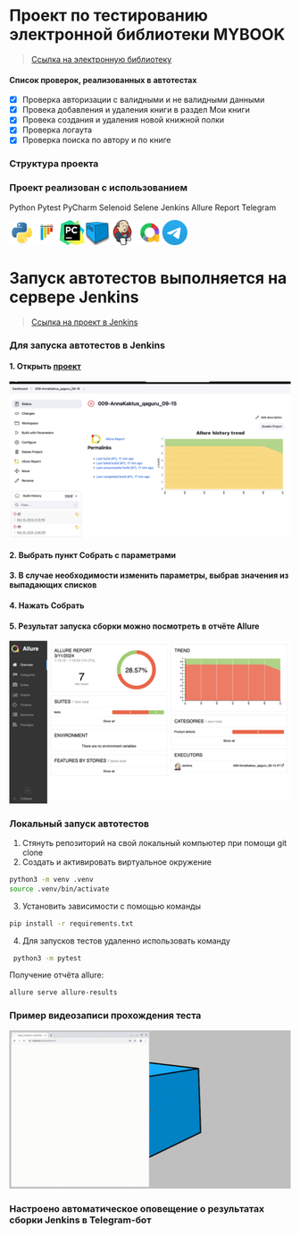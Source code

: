 # Проект по тестированию электронной библиотеки MYBOOK

> <a target="_blank" href="https://www.mybook.ru/">Ссылка на электронную библиотеку</a>

#### Список проверок, реализованных в автотестах

- [x] Проверка авторизации с валидными и не валидными данными
- [x] Провека добавления и удаления книги в раздел Мои книги
- [x] Провека создания и удаления новой книжной полки
- [x] Проверка логаута
- [x] Проверка поиска по автору и по книге

### Структура проекта

### Проект реализован с использованием

Python Pytest PyCharm Selenoid Selene Jenkins Allure Report Telegram

<img src="/design/logos/python-original.svg" alt="Image 1" width="45" height="45"><img src="/design/logos/pytest-original.svg" alt="Image 2" width="45" height="45"><img src="/design/logos/PyCharm_Icon.svg" alt="Image 3" width="45" height="45"><img src="/design/logos/selenoid.png" alt="Image 4" width="45" height="45"><img src="/design/logos/jenkins-original.svg" alt="Image 5" width="45" height="45">
<img src="/design/logos/allure.png" alt="Image 6" width="45" height="45"><img src="/design/logos/telegram.svg" alt="Image 7" width="45" height="45">

# Запуск автотестов выполняется на сервере Jenkins

> <a target="_blank" href="https://jenkins.autotests.cloud/job/009-AnnaKaktus_qaguru_09-15/">Ссылка на проект в
> Jenkins</a>

### Для запуска автотестов в Jenkins

#### 1. Открыть <a target="_blank" href="https://jenkins.autotests.cloud/job/009-AnnaKaktus_qaguru_09-15/">проект</a>

![This is an image](/design/screens/jenkins.png)

#### 2. Выбрать пункт **Собрать с параметрами**

#### 3. В случае необходимости изменить параметры, выбрав значения из выпадающих списков

#### 4. Нажать **Собрать**

#### 5. Результат запуска сборки можно посмотреть в отчёте Allure

![This is an image](/design/screens/allure_screen.png)

### Локальный запуск автотестов

1. Стянуть репозиторий на свой локальный компьютер при помощи git clone
2. Создать и активировать виртуальное окружение

  ```bash
  python3 -m venv .venv
  source .venv/bin/activate
  ```

3. Установить зависимости с помощью команды

  ```bash
  pip install -r requirements.txt
  ```

4. Для запусков тестов удаленно использовать команду

  ```bash
   python3 -m pytest
  ```

Получение отчёта allure:

```bash
allure serve allure-results
``` 

### Пример видеозаписи прохождения теста

![This is an image](/design/screens/test_video.gif)

### Настроено автоматическое оповещение о результатах сборки Jenkins в Telegram-бот
